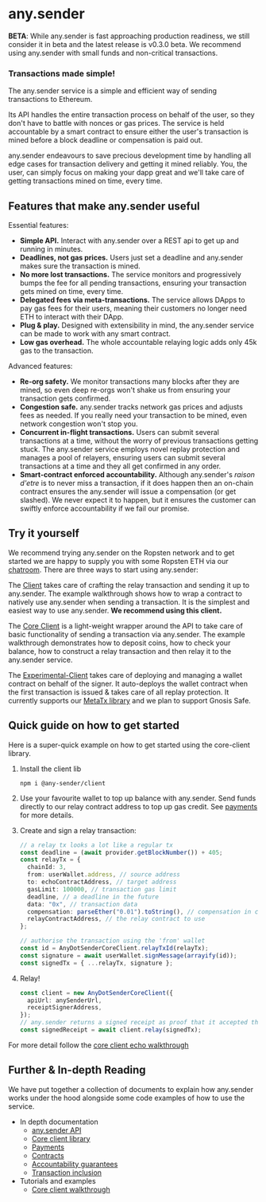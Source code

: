 # any.sender

**BETA**: While any.sender is fast approaching production readiness, we still consider it in beta and the latest release is v0.3.0 beta. We recommend using any.sender with small funds and non-critical transactions.

### Transactions made simple!

The any.sender service is a simple and efficient way of sending transactions to Ethereum.

Its API handles the entire transaction process on behalf of the user, so they don't have to battle with nonces or gas prices. The service is held accountable by a smart contract to ensure either the user's transaction is mined before a block deadline or compensation is paid out.

any.sender endeavours to save precious development time by handling all edge cases for transaction delivery and getting it mined reliably. You, the user, can simply focus on making your dapp great and we'll take care of getting transactions mined on time, every time.

## Features that make any.sender useful

Essential features:

- **Simple API.** Interact with any.sender over a REST api to get up and running in minutes.
- **Deadlines, not gas prices.** Users just set a deadline and any.sender makes sure the transaction is mined.
- **No more lost transactions.** The service monitors and progressively bumps the fee for all pending transactions, ensuring your transaction gets mined on time, every time.
- **Delegated fees via meta-transactions.** The service allows DApps to pay gas fees for their users, meaning their customers no longer need ETH to interact with their DApp.
- **Plug & play.** Designed with extensibility in mind, the any.sender service can be made to work with any smart contract.
- **Low gas overhead.** The whole accountable relaying logic adds only 45k gas to the transaction.

Advanced features:

- **Re-org safety.** We monitor transactions many blocks after they are mined, so even deep re-orgs won't shake us from ensuring your transaction gets confirmed.
- **Congestion safe.** any.sender tracks network gas prices and adjusts fees as needed. If you really need your transaction to be mined, even network congestion won't stop you.
- **Concurrent in-flight transactions.** Users can submit several transactions at a time, without the worry of previous transactions getting stuck. The any.sender service employs novel replay protection and manages a pool of relayers, ensuring users can submit several transactions at a time and they all get confirmed in any order.
- **Smart-contract enforced accountability.** Although any.sender's _raison d'etre_ is to never miss a transaction, if it does happen then an on-chain contract ensures the any.sender will issue a compensation (or get slashed). We never expect it to happen, but it ensures the customer can swiftly enforce accountability if we fail our promise.

## Try it yourself

We recommend trying any.sender on the Ropsten network and to get started we are happy to supply you with some Ropsten ETH via our [chatroom](https://t.me/anydotsender). There are three ways to start using any.sender:

The [Client](./docs/client/) takes care of crafting the relay transaction and sending it up to any.sender. The example walkthrough shows how to wrap a contract to natively use any.sender when sending a transaction. It is the simplest and easiest way to use any.sender. **We recommend using this client.**

The [Core Client](./docs/coreClient/) is a light-weight wrapper around the API to take care of basic functionality of sending a transaction via any.sender. The example walkthrough demonstrates how to deposit coins, how to check your balance, how to construct a relay transaction and then relay it to the any.sender service.

The [Experimental-Client](./docs/experimental-client/) takes care of deploying and managing a wallet contract on behalf of the signer. It auto-deploys the wallet contract when the first transaction is issued & takes care of all replay protection. It currently supports our [MetaTx library](https://github.com/anydotcrypto/metatransactions/) and we plan to support Gnosis Safe.

## Quick guide on how to get started

Here is a super-quick example on how to get started using the core-client library.

1. Install the client lib

   ```
   npm i @any-sender/client
   ```

2. Use your favourite wallet to top up balance with any.sender. Send funds directly to our relay contract address to top up gas credit. See [payments](./docs/payments.md) for more details.

3. Create and sign a relay transaction:

   ```typescript
   // a relay tx looks a lot like a regular tx
   const deadline = (await provider.getBlockNumber()) + 405;
   const relayTx = {
     chainId: 3,
     from: userWallet.address, // source address
     to: echoContractAddress, // target address
     gasLimit: 100000, // transaction gas limit
     deadline, // a deadline in the future
     data: "0x", // transaction data
     compensation: parseEther("0.01").toString(), // compensation in case of failure
     relayContractAddress, // the relay contract to use
   };

   // authorise the transaction using the 'from' wallet
   const id = AnyDotSenderCoreClient.relayTxId(relayTx);
   const signature = await userWallet.signMessage(arrayify(id));
   const signedTx = { ...relayTx, signature };
   ```

4. Relay!

   ```ts
   const client = new AnyDotSenderCoreClient({
     apiUrl: anySenderUrl,
     receiptSignerAddress,
   });
   // any.sender returns a signed receipt as proof that it accepted the relay tx
   const signedReceipt = await client.relay(signedTx);
   ```

For more detail follow the [core client echo walkthrough](./docs/coreClient/)

## Further & In-depth Reading

We have put together a collection of documents to explain how any.sender works under the hood alongside some code examples of how to use the service.

- In depth documentation
  - [any.sender API](./docs/API.md)
  - [Core client library](./docs/coreClient)
  - [Payments](./docs/payments.md)
  - [Contracts](https://github.com/PISAresearch/contracts.any.sender)
  - [Accountability guarantees](./docs/guarantees.md)
  - [Transaction inclusion](./docs/transactionInclusion.md)
- Tutorials and examples
  - [Core client walkthrough](./docs/coreClient/walkthrough)
